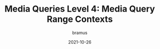 ---
author: bramus
date: 2021-10-26
hidden: true
publisher: bramusblog
tags:
  - css
  - media-queries
target_url: https://www.bram.us/2021/10/26/media-queries-level-4-media-query-range-contexts/
title: "Media Queries Level 4: Media Query Range Contexts"
---